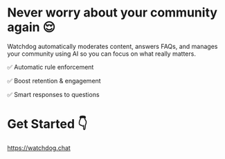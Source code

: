 # Never worry about your community again 😌

Watchdog automatically moderates content, answers FAQs, and manages your community using AI so you can focus on what really matters.

✅ Automatic rule enforcement

✅ Boost retention & engagement

✅ Smart responses to questions

# Get Started 👇
https://watchdog.chat
